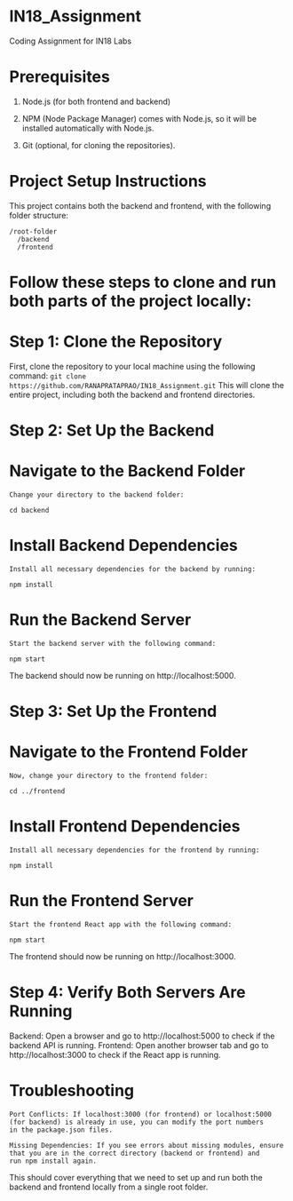 # IN18_Assignment
Coding Assignment for IN18 Labs

# Prerequisites

1. Node.js (for both frontend and backend)

2. NPM (Node Package Manager) comes with Node.js, so it will be installed automatically with Node.js.

3. Git (optional, for cloning the repositories).

# Project Setup Instructions

This project contains both the backend and frontend, with the following folder structure:
```
/root-folder
  /backend
  /frontend
  ```
# Follow these steps to clone and run both parts of the project locally:

# Step 1: Clone the Repository

First, clone the repository to your local machine using the following command:
```git clone https://github.com/RANAPRATAPRAO/IN18_Assignment.git```
This will clone the entire project, including both the backend and frontend directories.

# Step 2: Set Up the Backend

 #  Navigate to the Backend Folder
    Change your directory to the backend folder:
```
cd backend
```

# Install Backend Dependencies
    Install all necessary dependencies for the backend by running:
```
npm install
```

 #  Run the Backend Server
    Start the backend server with the following command:
```
npm start
```
The backend should now be running on http://localhost:5000.

# Step 3: Set Up the Frontend

 # Navigate to the Frontend Folder
    Now, change your directory to the frontend folder:
```
cd ../frontend
```

 # Install Frontend Dependencies
    Install all necessary dependencies for the frontend by running:
```
npm install
```

 # Run the Frontend Server
    Start the frontend React app with the following command:
```
npm start
```

The frontend should now be running on http://localhost:3000.

# Step 4: Verify Both Servers Are Running
Backend: Open a browser and go to http://localhost:5000 to check if the backend API is running.
Frontend: Open another browser tab and go to http://localhost:3000 to check if the React app is running.


# Troubleshooting
    Port Conflicts: If localhost:3000 (for frontend) or localhost:5000 (for backend) is already in use, you can modify the port numbers 
    in the package.json files.
    
    Missing Dependencies: If you see errors about missing modules, ensure that you are in the correct directory (backend or frontend) and 
    run npm install again.
This should cover everything that we need to set up and run both the backend and frontend locally from a single root folder.
